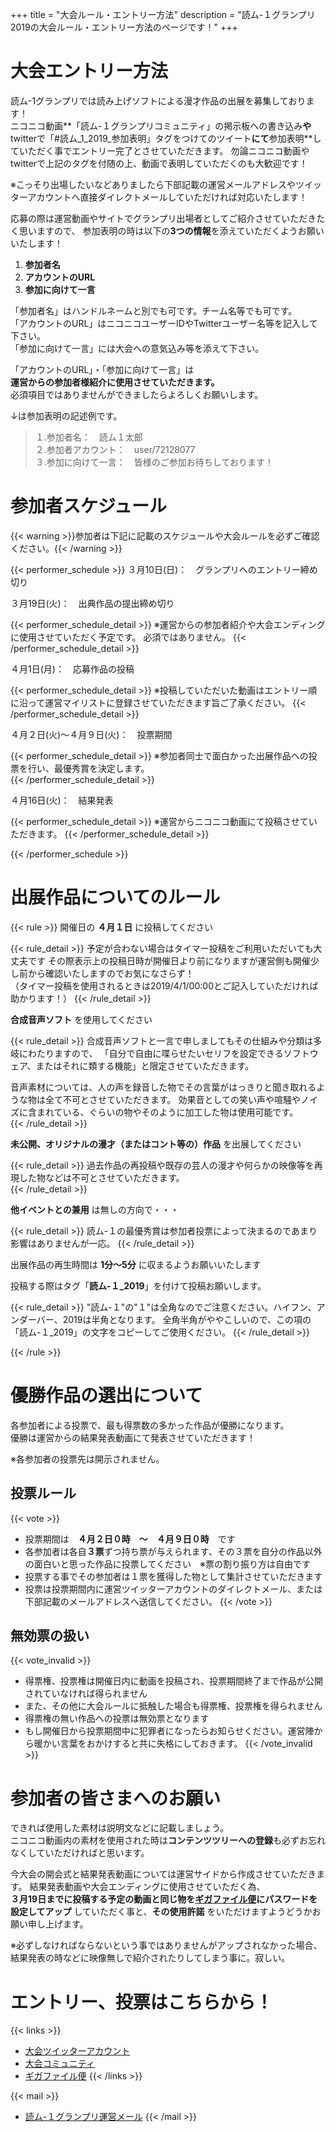 +++
title = "大会ルール・エントリー方法"
description = "読ム-１グランプリ2019の大会ルール・エントリー方法のページです！"
+++

# 大会エントリー方法

読ム-1グランプリでは読み上げソフトによる漫才作品の出展を募集しております！  
ニコニコ動画**「読ム-１グランプリコミュニティ」の掲示板への書き込み**や** twitterで「#読ム_1_2019_参加表明」タグをつけてのツイート**にて**参加表明**していただく事でエントリー完了とさせていただきます。
勿論ニコニコ動画やtwitterで上記のタグを付随の上、動画で表明していただくのも大歓迎です！

※こっそり出場したいなどありましたら下部記載の運営メールアドレスやツイッターアカウントへ直接ダイレクトメールしていただければ対応いたします！

応募の際は運営動画やサイトでグランプリ出場者としてご紹介させていただきたく思いますので、
参加表明の時は以下の**3つの情報**を添えていただくようお願いいたします！

1. **参加者名**
2. **アカウントのURL**
3. **参加に向けて一言**

「参加者名」はハンドルネームと別でも可です。チーム名等でも可です。  
「アカウントのURL」はニコニコユーザーIDやTwitterユーザー名等を記入して下さい。  
「参加に向けて一言」には大会への意気込み等を添えて下さい。

「アカウントのURL」・「参加に向けて一言」は  
**運営からの参加者様紹介に使用させていただきます。**  
必須項目ではありませんができましたらよろしくお願いします。  

↓は参加表明の記述例です。  

> １.参加者名：　読ム１太郎  
> ２.参加者アカウント：　user/72128077  
> ３.参加に向けて一言：　皆様のご参加お待ちしております！

# 参加者スケジュール

{{< warning >}}参加者は下記に記載のスケジュールや大会ルールを必ずご確認ください。{{< /warning >}}

{{< performer_schedule >}}
３月10日(日)：　グランプリへのエントリー締め切り

３月19日(火)：　出典作品の提出締め切り

{{< performer_schedule_detail >}}
※運営からの参加者紹介や大会エンディングに使用させていただく予定です。
必須ではありません。
{{< /performer_schedule_detail >}}

４月1日(月)：　応募作品の投稿

{{< performer_schedule_detail >}}
※投稿していただいた動画はエントリー順に沿って運営マイリストに登録させていただきます旨ご了承ください。
{{< /performer_schedule_detail >}}

４月２日(火)～４月９日(火)：　投票期間

{{< performer_schedule_detail >}}
※参加者同士で面白かった出展作品への投票を行い、最優秀賞を決定します。  
{{< /performer_schedule_detail >}}

４月16日(火)：　結果発表

{{< performer_schedule_detail >}}
※運営からニコニコ動画にて投稿させていただきます。
{{< /performer_schedule_detail >}}

{{< /performer_schedule >}}

# 出展作品についてのルール

{{< rule >}}
開催日の **４月１日** に投稿してください

{{< rule_detail >}}
予定が合わない場合はタイマー投稿をご利用いただいても大丈夫です
その際表示上の投稿日時が開催日より前になりますが運営側も開催少し前から確認いたしますのでお気になさらず！<br>
（タイマー投稿を使用されるときは2019/4/1/00:00とご記入していただければ助かります！）
{{< /rule_detail >}}

**合成音声ソフト** を使用してください

{{< rule_detail >}}
合成音声ソフトと一言で申しましてもその仕組みや分類は多岐にわたりますので、
「自分で自由に喋らせたいセリフを設定できるソフトウェア、またはそれに類する機能」と限定させていただきます。

音声素材については、人の声を録音した物でその言葉がはっきりと聞き取れるような物は全て不可とさせていただきます。
効果音としての笑い声や喧騒やノイズに含まれている、ぐらいの物やそのように加工した物は使用可能です。  
{{< /rule_detail >}}

**未公開、オリジナルの漫才（またはコント等の）作品** を出展してください

{{< rule_detail >}}
過去作品の再投稿や既存の芸人の漫才や何らかの映像等を再現した物などは不可とさせていただきます。  
{{< /rule_detail >}}

**他イベントとの兼用** は無しの方向で・・・

{{< rule_detail >}}
読ム-１の最優秀賞は参加者投票によって決まるのであまり影響はありませんが一応。
{{< /rule_detail >}}

出展作品の再生時間は **1分～5分** に収まるようお願いいたします

投稿する際はタグ「**読ム-１_2019**」を付けて投稿お願いします。

{{< rule_detail >}}
"読ム-１"の"１"は全角なのでご注意ください。ハイフン、アンダーバー、2019は半角となります。
全角半角がややこしいので、この項の「読ム-１_2019」の文字をコピーしてご使用ください。
{{< /rule_detail >}}

{{< /rule >}}



# 優勝作品の選出について

各参加者による投票で、最も得票数の多かった作品が優勝になります。  
優勝は運営からの結果発表動画にて発表させていただきます！

※各参加者の投票先は開示されません。

## 投票ルール

{{< vote >}}
- 投票期間は　**４月２日０時　～　４月９日０時**　です
- 各参加者は各自**３票**ずつ持ち票が与えられます、その３票を自分の作品以外の面白いと思った作品に投票してください　※票の割り振り方は自由です
- 投票する事でその参加者は１票を獲得した物として集計させていただきます
- 投票は投票期間内に運営ツイッターアカウントのダイレクトメール、または下部記載のメールアドレスへ送信してください。
{{< /vote >}}

## 無効票の扱い

{{< vote_invalid >}}
- 得票権、投票権は開催日内に動画を投稿され、投票期間終了まで作品が公開されていなければ得られません
- また、その他に大会ルールに抵触した場合も得票権、投票権を得られません
- 得票権の無い作品への投票は無効票となります
- もし開催日から投票期間中に犯罪者になったらお知らせください。運営陣から暖かい言葉をおかけすると共に失格にしておきます。
{{< /vote_invalid >}}

# 参加者の皆さまへのお願い

できれば使用した素材は説明文などに記載しましょう。  
ニコニコ動画内の素材を使用された時は**コンテンツツリーへの登録**も必ずお忘れなくしていただければと思います。  

今大会の開会式と結果発表動画については運営サイドから作成させていただきます。
結果発表動画や大会エンディングに使用させていただく為、  
**３月19日までに投稿する予定の動画と同じ物を[ギガファイル便](https://gigafile.nu/)にパスワードを設定してアップ**
していただく事と、**その使用許諾**
をいただけますようどうかお願い申し上げます。  

※必ずしなければならないという事ではありませんがアップされなかった場合、
結果発表の時などに映像無しで紹介されたりしてしまう事に。寂しい。

# エントリー、投票はこちらから！

{{< links >}}
- [大会ツイッターアカウント](https://twitter.com/Yomu_1GP)
- [大会コミュニティ](https://com.nicovideo.jp/community/co3737919)
- [ギガファイル便](https://gigafile.nu/)
{{< /links >}}

{{< mail >}}
- [読ム-１グランプリ運営メール](<mailto:yomuwan@outlook.jp>)
{{< /mail >}}




